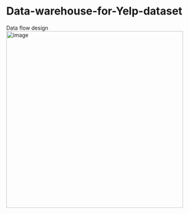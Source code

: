 # Data-warehouse-for-Yelp-dataset



Data flow design
<img width="468" alt="image" src="https://user-images.githubusercontent.com/66984648/168505352-7abdaccf-020c-42cd-9476-83664187cfb1.png">
